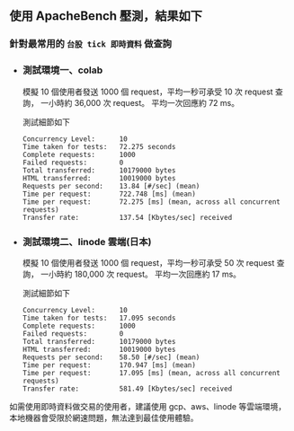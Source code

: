 
## 使用 ApacheBench 壓測，結果如下

### 針對最常用的 ` 台股 tick 即時資料 ` 做查詢

* ### 測試環境一、colab

    模擬 10 個使用者發送 1000 個 request，平均一秒可承受 10 次 request 查詢，
    一小時約 36,000 次 request。
    平均一次回應約 72 ms。

    測試細節如下

    ```
    Concurrency Level:      10
    Time taken for tests:   72.275 seconds
    Complete requests:      1000
    Failed requests:        0
    Total transferred:      10179000 bytes
    HTML transferred:       10019000 bytes
    Requests per second:    13.84 [#/sec] (mean)
    Time per request:       722.748 [ms] (mean)
    Time per request:       72.275 [ms] (mean, across all concurrent requests)
    Transfer rate:          137.54 [Kbytes/sec] received
    ```


* ### 測試環境二、linode 雲端(日本)

    模擬 10 個使用者發送 1000 個 request，平均一秒可承受 50 次 request 查詢，
    一小時約 180,000 次 request。
    平均一次回應約 17 ms。

    測試細節如下

    ```
    Concurrency Level:      10
    Time taken for tests:   17.095 seconds
    Complete requests:      1000
    Failed requests:        0
    Total transferred:      10179000 bytes
    HTML transferred:       10019000 bytes
    Requests per second:    58.50 [#/sec] (mean)
    Time per request:       170.947 [ms] (mean)
    Time per request:       17.095 [ms] (mean, across all concurrent requests)
    Transfer rate:          581.49 [Kbytes/sec] received
    ```

如需使用即時資料做交易的使用者，建議使用 gcp、aws、linode 等雲端環境，本地機器會受限於網速問題，無法達到最佳使用體驗。

